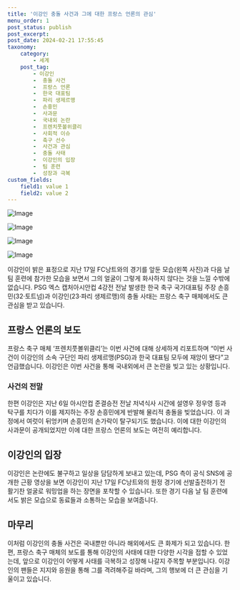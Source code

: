 ```yaml
---
title: '이강인 충돌 사건과 그에 대한 프랑스 언론의 관심'
menu_order: 1
post_status: publish
post_excerpt: 
post_date: 2024-02-21 17:55:45
taxonomy:
    category:
        - 세계
    post_tag:
        - 이강인
        -  충돌 사건
        -  프랑스 언론
        -  한국 대표팀
        -  파리 생제르맹
        -  손흥민
        -  사과문
        -  국내외 논란
        -  프렌치풋볼위클리
        -  사회적 이슈
        -  축구 선수
        -  사건과 관심
        -  충돌 사태
        -  이강인의 입장
        -  팀 훈련
        -  성장과 극복
custom_fields:
    field1: value 1
    field2: value 2
---
```


![Image](https://imgnews.pstatic.net/image/005/2024/02/21/2024022104234747997_1708457028_0019815649_20240221100802132.jpg?type=w647)

![Image](https://imgnews.pstatic.net/image/005/2024/02/21/2024022104251947998_1708457120_0019815649_20240221100802135.jpg?type=w647)

![Image](https://imgnews.pstatic.net/image/005/2024/02/21/2024022104270348000_1708457223_0019815649_20240221100802139.jpg?type=w647)

![Image](https://imgnews.pstatic.net/image/005/2024/02/21/2024021604390643293_1708025946_0019815649_20240221100802145.jpg?type=w647)

이강인이 밝은 표정으로 지난 17일 FC낭트와의 경기를 앞둔 모습(왼쪽 사진)과 다음 날 팀 훈련에 참가한 모습을 보면서 그의 얼굴이 그렇게 화사하지 않다는 것을 느낄 수밖에 없습니다. PSG 엑스 캡처아시안컵 4강전 전날 발생한 한국 축구 국가대표팀 주장 손흥민(32·토트넘)과 이강인(23·파리 생제르맹)의 충돌 사태는 프랑스 축구 매체에서도 큰 관심을 받고 있습니다.
## 프랑스 언론의 보도
프랑스 축구 매체 ‘프렌치풋볼위클리’는 이번 사건에 대해 상세하게 리포트하며 “이번 사건이 이강인의 소속 구단인 파리 생제르맹(PSG)과 한국 대표팀 모두에 재앙이 됐다”고 언급했습니다. 이강인은 이번 사건을 통해 국내외에서 큰 논란을 빚고 있는 상황입니다.
### 사건의 전말
한편 이강인은 지난 6일 아시안컵 준결승전 전날 저녁식사 시간에 설영우 정우영 등과 탁구를 치다가 이를 제지하는 주장 손흥민에게 반발해 물리적 충돌을 빚었습니다. 이 과정에서 여럿이 뒤엉키며 손흥민의 손가락이 탈구되기도 했습니다. 이에 대한 이강인의 사과문이 공개되었지만 이에 대한 프랑스 언론의 보도는 여전히 예리합니다.
## 이강인의 입장
이강인은 논란에도 불구하고 일상을 담담하게 보내고 있는데, PSG 측이 공식 SNS에 공개한 근황 영상을 보면 이강인이 지난 17일 FC낭트와의 원정 경기에 선발출전하기 전 활기찬 얼굴로 워밍업을 하는 장면을 포착할 수 있습니다. 또한 경기 다음 날 팀 훈련에서도 밝은 모습으로 동료들과 소통하는 모습을 보여줍니다.
## 마무리
이처럼 이강인의 충돌 사건은 국내뿐만 아니라 해외에서도 큰 화제가 되고 있습니다. 한편, 프랑스 축구 매체의 보도를 통해 이강인의 사태에 대한 다양한 시각을 접할 수 있었는데, 앞으로 이강인이 어떻게 사태를 극복하고 성장해 나갈지 주목할 부분입니다. 이강인의 팬들은 지지와 응원을 통해 그를 격려해주길 바라며, 그의 행보에 더 큰 관심을 기울이고 있습니다.
